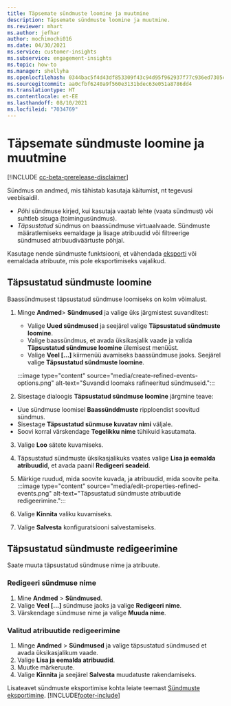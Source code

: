 ```yaml
---
title: Täpsemate sündmuste loomine ja muutmine
description: Täpsemate sündmuste loomine ja muutmine.
ms.reviewer: mhart
ms.author: jefhar
author: mochimochi016
ms.date: 04/30/2021
ms.service: customer-insights
ms.subservice: engagement-insights
ms.topic: how-to
ms.manager: shellyha
ms.openlocfilehash: 0344bac5f4d43df853309f43c94d95f962937f77c936ed7305c5de4a08835f04
ms.sourcegitcommit: aa0cfbf6240a9f560e3131bdec63e051a8786dd4
ms.translationtype: HT
ms.contentlocale: et-EE
ms.lasthandoff: 08/10/2021
ms.locfileid: "7034769"
---
```

# <a name="create-and-modify-refined-events"></a>Täpsemate sündmuste loomine ja muutmine

[!INCLUDE [cc-beta-prerelease-disclaimer](includes/cc-beta-prerelease-disclaimer.md)]


Sündmus on andmed, mis tähistab kasutaja käitumist, nt tegevusi veebisaidil.

- *Põhi* sündmuse kirjed, kui kasutaja vaatab lehte (vaata sündmust) või suhtleb sisuga (toimingusündmus).
- *Täpsustatud* sündmus on baassündmuse virtuaalvaade. Sündmuste määratlemiseks eemaldage ja lisage atribuudid või filtreerige sündmused atribuudiväärtuste põhjal.

Kasutage nende sündmuste funktsiooni, et vähendada [eksporti](export-events.md) või eemaldada atribuute, mis pole eksportimiseks vajalikud.

## <a name="create-refined-events"></a>Täpsustatud sündmuste loomine

Baassündmusest täpsustatud sündmuse loomiseks on kolm võimalust. 

1. Minge **Andmed**> **Sündmused** ja valige üks järgmistest suvanditest:
    - Valige **Uued sündmused** ja seejärel valige **Täpsustatud sündmuste loomine**.
    - Valige baassündmus, et avada üksikasjalik vaade ja valida **Täpsustatud sündmuse loomine** ülemisest menüüst.
    - Valige **Veel [...]** kiirmenüü avamiseks baassündmuse jaoks. Seejärel valige **Täpsustatud sündmuste loomine**.
    
    :::image type="content" source="media/create-refined-events-options.png" alt-text="Suvandid loomaks rafineeritud sündmuseid.":::

1. Sisestage dialoogis **Täpsustatud sündmuse loomine** järgmine teave:

- Uue sündmuse loomisel **Baassünddmuste** ripploendist soovitud sündmus.
- Sisestage **Täpsustatud sünmuse kuvatav nimi** väljale.
- Soovi korral värskendage **Tegelikku nime** tühikuid kasutamata.

3. Valige **Loo** sätete kuvamiseks.

1. Täpsustatud sündmuste üksikasjalikuks vaates valige **Lisa ja eemalda atribuudid**, et avada paanil **Redigeeri seadeid**. 

1. Märkige ruudud, mida soovite kuvada, ja atribuudid, mida soovite peita. 
   :::image type="content" source="media/edit-properties-refined-events.png" alt-text="Täpsustatud sündmuste atribuutide redigeerimine.":::

1. Valige **Kinnita** valiku kuvamiseks.

1. Valige **Salvesta** konfiguratsiooni salvestamiseks.

## <a name="edit-refined-events"></a>Täpsustatud sündmuste redigeerimine

Saate muuta täpsustatud sündmuse nime ja atribuute.

### <a name="edit-event-name"></a>Redigeeri sündmuse nime

1. Mine **Andmed** > **Sündmused**. 
1. Valige **Veel [...]** sündmuse jaoks ja valige **Redigeeri nime**.
1. Värskendage sündmuse nime ja valige **Muuda nime**.

### <a name="edit-selected-properties"></a>Valitud atribuutide redigeerimine

1. Minge **Andmed** > **Sündmused** ja valige täpsustatud sündmused et avada üksikasjalikum vaade.
1. Valige **Lisa ja eemalda atribuudid**. 
1. Muutke märkeruute.
1. Valige **Kinnita** ja seejärel **Salvesta** muudatuste rakendamiseks.

Lisateavet sündmuste eksportimise kohta leiate teemast [Sündmuste eksportimine](export-events.md).
[!INCLUDE[footer-include](../includes/footer-banner.md)]
